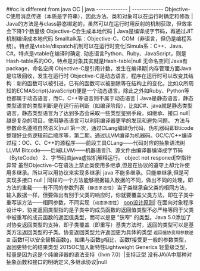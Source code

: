 
##<a name="table"/>oc is different from java
OC  | java
------------- | -------------
Objective-C使用消息传递（本质是字符串），因此方法、类和对象可以在运行时确定和修改  | Java的方法是与class静态绑定的，虽然可以在运行时用反射的机制获取，但效率会下降1个数量级
Objective-C会生成本地代码  | Java是编译成字节码，再通过JIT机制编译成本地代码
Smalltalk系：Objective-C、COM（非语言，但仍是编程系统）。特点是vtable/dispatch机制可以在运行时变化|Simula系：C++、Java、C#。特点是vtable在编译时确定.
动态语言Python、Ruby、JavaScript，则是Hash-table系的OO，特点是对象其实就是Hash-table|null
无命名空间|Java有package，命名空间
Objective-C是引用计数，发生在编译期|内存管理方面Java是垃圾回收，发生在运行时
Objective-C是动态语言，程序在运行时可以改变其结构：新的函数可以被引进，已有的函数可以被删除等在结构上的变化。比如众所周知的ECMAScript(JavaScript)便是一个动态语言。除此之外如Ruby、Python等也都属于动态语言，而C、C++等语言则不属于动态语言 | Java是静态语言，静态类型语言的类型判断是在运行前判断（如编译阶段），比如C#、java就是静态类型语言，静态类型语言为了达到多态会采取一些类型鉴别手段，如继承、接口
null|越是复杂的项目，使用静态语言可以利用编译器更早的发现和避免问题。
方法与参数命名遵照自然语义|null
第一次，通过CLang编译伪代码，伪机器码即Bticode 整理好业务逻辑前后顺序等，第二期，通过LLVM编译为机器码。OC/C/C++编译过程：OC、C、C++的源程序——前段工具CLang——代码对应的抽象语法树LLVM Bitcode——后端LLVM——机器语言|1、源文件由编译器编译成字节码（ByteCode）  2、字节码由java虚拟机解释运行。
object not responed|空指针异常
虽然Objective-C在语法上禁止类使用多继承,但是在协议的遵守上却允许使用多继承。所以可以用协议来实现多继承| java 不能多继承。只能单继承,但是可实现多接口
null | 同样的一个方法能够根据输入数据的不同，做出不同的处理，即方法的重载——有不同的参数列表（`静态多态性`）当子类继承自父类的相同方法，输入数据一样，但要做出有别于父类的响应时，你就要覆盖父类方法，即在子类中重写该方法——相同参数，不同实现（`动态多态性`）
[oop设计原则](oop_principle.md)| 在面向对象程序设计中，协变返回类型指的是子类中的成员函数的返回值类型不必严格等同于父类中被重写的成员函数的返回值类型，而可以是更 "狭窄" 的类型。Java 5.0添加了对协变返回类型的支持，即子类覆盖（即重写）基类方法时，返回的类型可以是基类方法返回类型的子类。协变返回类型允许返回更为具体的类型   `返回值协变和参数逆变` 函数f可以安全替换函数g，如果与函数g相比，函数f接受更一般的参数类型，返回更特化的结果类型
2015OC加入新特性Lightweight Generics 轻量级泛型，轻量是因为这是个纯编译器的语法支持（llvm 7.0）|支持泛型
没有JAVA中那种对抽象函数和接口的明确定义,多继承协议|null

